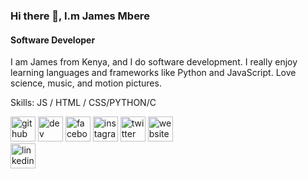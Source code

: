 ### Hi there 👋, I.m James Mbere
#### Software Developer
I am James from Kenya, and I do software development. I really enjoy learning languages and frameworks like Python and JavaScript. Love science, music, and motion pictures.

Skills: JS / HTML / CSS/PYTHON/C

[<img src='https://cdn.jsdelivr.net/npm/simple-icons@3.0.1/icons/github.svg' alt='github' height='40'>](https://github.com/mnrx2020)  [<img src='https://cdn.jsdelivr.net/npm/simple-icons@3.0.1/icons/dev-dot-to.svg' alt='dev' height='40'>](https://dev.to/mnrx2020)  [<img src='https://cdn.jsdelivr.net/npm/simple-icons@3.0.1/icons/facebook.svg' alt='facebook' height='40'>](https://www.facebook.com/james.nyumbah)  [<img src='https://cdn.jsdelivr.net/npm/simple-icons@3.0.1/icons/instagram.svg' alt='instagram' height='40'>](https://www.instagram.com/jamesjerry96/)  [<img src='https://cdn.jsdelivr.net/npm/simple-icons@3.0.1/icons/twitter.svg' alt='twitter' height='40'>](https://twitter.com/jamesmbere01)  [<img src='https://cdn.jsdelivr.net/npm/simple-icons@3.0.1/icons/icloud.svg' alt='website' height='40'>](https://jamesmbere.netlify.app/)  
[<img src='https://cdn.jsdelivr.net/npm/simple-icons@3.0.1/icons/linkedin.svg' alt='linkedin' height='40'>](https://www.linkedin.com/in/james-mbere-3914ab13b/)  
